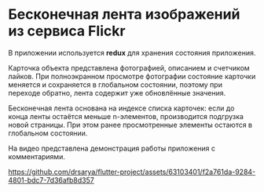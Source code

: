 # Бесконечная лента изображений из сервиса Flickr

В приложении используется **redux** для хранения состояния приложения.

Карточка объекта представлена фотографией, описанием и счетчиком лайков. При полноэкранном просмотре фотографии состояние карточки меняется и сохраняется в глобальном состоянии, поэтому при переходе обратно, лента содержит уже обновлённые значения.

Бесконечная лента основана на индексе списка карточек: если до конца ленты остаётся меньше n-элементов, производится подгрузка новой страницы. При этом ранее просмотренные элементы остаются в глобальном состоянии.  



На видео представлена демонстрация работы приложения с комментариями. 









https://github.com/drsarya/flutter-project/assets/63103401/f2a761da-9284-4801-bdc7-7d36afb8d357




